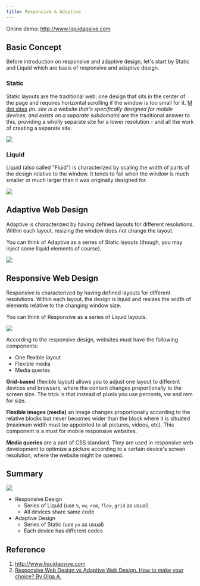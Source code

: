 ```yaml
---
title: Responsive & Adaptive
---
```


Online demo: http://www.liquidapsive.com

## Basic Concept

Before introduction on responsive and adaptive design, let's start by Static and Liquid which are basis of responsive and adaptive design.

### Static

Static layouts are the traditional web: one design that sits in the center of the page and requires horizontal scrolling if the window is too small for it. [M dot sites](https://www.verticalrail.com/kb/mobile-website-design-what-is-an-m-dot-site/) _(m. site is a website that's specifically designed for mobile devices, and exists on a separate subdomain)_ are the traditional answer to this, providing a wholly separate site for a lower resolution - and all the work of creating a separate site.

<Img src='https://cosmos-x.oss-cn-hangzhou.aliyuncs.com/Static-Design.gif'/>

### Liquid

Liquid (also called "Fluid") is characterized by scaling the width of parts of the design relative to the window. It tends to fail when the window is much smaller or much larger than it was originally designed for.

<Img src='https://cosmos-x.oss-cn-hangzhou.aliyuncs.com/Liquid-Design.gif'/>

## Adaptive Web Design

Adaptive is characterized by having defined layouts for different resolutions. Within each layout, resizing the window does not change the layout.

You can think of Adaptive as a series of Static layouts (though, you may inject some liquid elements of course).

<Img src='https://cosmos-x.oss-cn-hangzhou.aliyuncs.com/Adaptive-Design.gif'/>

## Responsive Web Design

Responsive is characterized by having defined layouts for different resolutions. Within each layout, the design is liquid and resizes the width of elements relative to the changing window size.

You can think of Responsive as a series of Liquid layouts.

<Img src='https://cosmos-x.oss-cn-hangzhou.aliyuncs.com/Responsive-Design.gif'/>

According to the responsive design, websites must have the following components:

- One flexible layout
- Flexible media
- Media queries

**Grid-based** (flexible layout) allows you to adjust one layout to different devices and browsers, where the content changes proportionally to the screen size. The trick is that instead of pixels you use percents, vw and rem for size.

**Flexible images (media)** an image changes proportionally according to the relative blocks but never becomes wider than the block where it is situated (maximum width must be appointed to all pictures, videos, etc). This component is a must for mobile responsive websites.

**Media queries** are a part of CSS standard. They are used in responsive web development to optimize a picture according to a certain device's screen resolution, where the website might be opened.

## Summary

<Img  w="550" legend="Responsive design vs Adaptive design" origin="https://www.cleveroad.com/blog/responsive-web-design-vs-adaptive-web-design-how-to-make-your-choice" src='https://cosmos-x.oss-cn-hangzhou.aliyuncs.com/mFfNOL.jpg'/>

- Responsive Design
  - Series of Liquid (use `%`, `vw`, `rem`, `flex`, `grid` as usual)
  - All devices share same code
- Adaptive Design
  - Series of Static (use `px` as usual)
  - Each device has different codes

## Reference

1. http://www.liquidapsive.com
2. [Responsive Web Design vs Adaptive Web Design. How to make your choice? By Olga A.](https://www.cleveroad.com/blog/responsive-web-design-vs-adaptive-web-design-how-to-make-your-choice)

